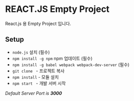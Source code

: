 # REACT.JS Empty Project

React.js 용 Empty Project 입니다. 

## Setup

- ``node.js`` 설치 (필수)
- ``npm install -g npm``  npm 업데이트 (필수)
- ``npm install -g babel webpack webpack-dev-server`` (필수)
- ``git clone `` - 프로젝트 복사
- ``npm install`` - 모듈 설치
- ``npm start `` - 개발 서버 시작

*Default Server Port is **3000***
